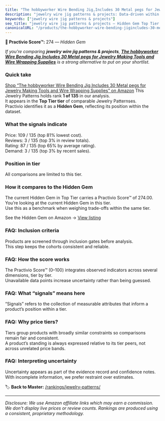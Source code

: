 ```yaml
---
title: "The hobbyworker Wire Bending Jig,Includes 30 Metal pegs for Jewelry Making Tools and Wire Wrapping Supplies"
description: "jewelry wire jig patterns & projects: Data-driven within Top Tier ranking using the Practivio Score™. Positioned by quality, value, demand, findability, moment…"
keywords: ["jewelry wire jig patterns & projects"]
seo_title: "jewelry wire jig patterns & projects — Hidden Gem Top Tier (2025)"
canonicalURL: "/products/the-hobbyworker-wire-bending-jigincludes-30-metal-pegs-for-jewelry-making-tools-and-wire-wrapping-supplies-B09Y8DWR28/"
---
```


**💎 Practivio Score™:** 274 — _Hidden Gem_


*If you're comparing **jewelry wire jig patterns & projects**, **[The hobbyworker Wire Bending Jig,Includes 30 Metal pegs for Jewelry Making Tools and Wire Wrapping Supplies](https://www.amazon.com/dp/B09Y8DWR28?tag=practivio-20)** is a strong alternative to put on your shortlist.*
### Quick take
[Shop “The hobbyworker Wire Bending Jig,Includes 30 Metal pegs for Jewelry Making Tools and Wire Wrapping Supplies” on Amazon](https://www.amazon.com/dp/B09Y8DWR28?tag=practivio-20)
This Jewelry Patterns holds rank **1 of 135** in our analysis.  
It appears in the **Top Tier tier** of comparable Jewelry Patternses.  
Practivio identifies it as a **Hidden Gem**, reflecting its position within the dataset.

### What the signals indicate
Price: 109 / 135 (top 81% lowest cost).  
Reviews: 3 / 135 (top 3% in review totals).  
Rating: 87 / 135 (top 65% by average rating).  
Demand: 3 / 135 (top 3% by recent sales).

### Position in tier
All comparisons are limited to this tier.

### How it compares to the Hidden Gem
The current Hidden Gem in Top Tier carries a Practivio Score™ of 274.00.  
You’re looking at the current Hidden Gem in this tier.  
Use this as a benchmark when weighing trade-offs within the same tier.  

See the Hidden Gem on Amazon → [View listing](https://www.amazon.com/dp/B09Y8DWR28?tag=practivio-20)

### FAQ: Inclusion criteria
Products are screened through inclusion gates before analysis.  
This step keeps the cohorts consistent and reliable.

### FAQ: How the score works
The Practivio Score™ (0–100) integrates observed indicators across several dimensions, tier by tier.  
Unavailable data points increase uncertainty rather than being guessed.

### FAQ: What “signals” means here
“Signals” refers to the collection of measurable attributes that inform a product’s position within a tier.

### FAQ: Why price tiers?
Tiers group products with broadly similar constraints so comparisons remain fair and consistent.  
A product’s standing is always expressed relative to its tier peers, not across unrelated price bands.

### FAQ: Interpreting uncertainty
Uncertainty appears as part of the evidence record and confidence notes.  
With incomplete information, we prefer restraint over estimates.


🏷️ **Back to Master:** [/rankings/jewelry-patterns/](/rankings/jewelry-patterns/)

---
_Disclosure: We use Amazon affiliate links which may earn a commission. We don’t display live prices or review counts. Rankings are produced using a consistent, proprietary methodology._
